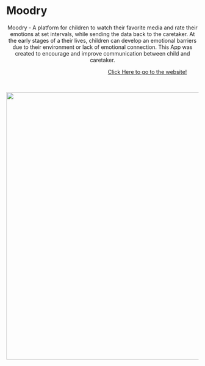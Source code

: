 # Moodry

<p align="center">
  Moodry - A platform for children to watch their favorite media and rate their emotions at set intervals, while sending the data back to the caretaker. At the early stages of a their lives, children can develop an emotional barriers due to their environment or lack of emotional connection. This App was created to encourage and improve communication between child and caretaker. 
</p>

&emsp;&emsp;&emsp;&emsp;&emsp;&emsp;&emsp;&emsp;&emsp;&emsp;&emsp;&emsp;&emsp;&emsp;&emsp;&emsp;&emsp;&emsp;&emsp;[Click Here to go to the website!](https://moodry.herokuapp.com/)

&emsp;
<p align="center">
<img src="https://github.com/DashlinS/Moodryx/blob/main/public/gif/Moodryxdemo.gif" width="700">
</p>
